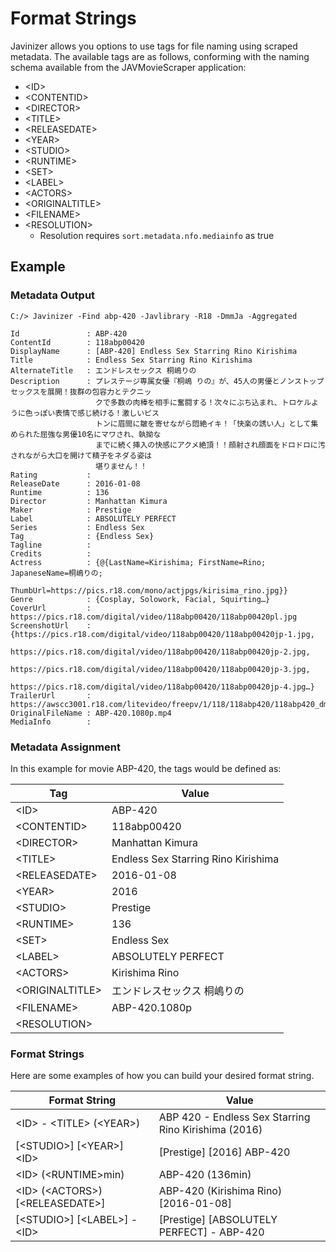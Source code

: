 # Format Strings

Javinizer allows you options to use tags for file naming using scraped metadata. The available tags are as follows, conforming with the naming schema available from the JAVMovieScraper application:

* \<ID>
* \<CONTENTID>
* \<DIRECTOR>
* \<TITLE>
* \<RELEASEDATE>
* \<YEAR>
* \<STUDIO>
* \<RUNTIME>
* \<SET>
* \<LABEL>
* \<ACTORS>
* \<ORIGINALTITLE>
* \<FILENAME>
* \<RESOLUTION>&#x20;
  * &#x20;Resolution requires `sort.metadata.nfo.mediainfo` as true

## Example

### Metadata Output

```
C:/> Javinizer -Find abp-420 -Javlibrary -R18 -DmmJa -Aggregated

Id               : ABP-420
ContentId        : 118abp00420
DisplayName      : [ABP-420] Endless Sex Starring Rino Kirishima
Title            : Endless Sex Starring Rino Kirishima
AlternateTitle   : エンドレスセックス 桐嶋りの
Description      : プレステージ専属女優『桐嶋 りの』が、45人の男優とノンストップセックスを展開！抜群の包容力とテクニッ
                   クで多数の肉棒を相手に奮闘する！次々にぶち込まれ、トロケルように色っぽい表情で感じ続ける！激しいピス
                   トンに眉間に皺を寄せながら悶絶イキ！「快楽の誘い人」として集められた屈強な男優10名にマワされ、執拗な
                   までに続く挿入の快感にアクメ絶頂！！顔射され顔面をドロドロに汚されながら大口を開けて精子をネダる姿は
                   堪りません！！
Rating           :
ReleaseDate      : 2016-01-08
Runtime          : 136
Director         : Manhattan Kimura
Maker            : Prestige
Label            : ABSOLUTELY PERFECT
Series           : Endless Sex
Tag              : {Endless Sex}
Tagline          :
Credits          :
Actress          : {@{LastName=Kirishima; FirstName=Rino; JapaneseName=桐嶋りの;
                   ThumbUrl=https://pics.r18.com/mono/actjpgs/kirisima_rino.jpg}}
Genre            : {Cosplay, Solowork, Facial, Squirting…}
CoverUrl         : https://pics.r18.com/digital/video/118abp00420/118abp00420pl.jpg
ScreenshotUrl    : {https://pics.r18.com/digital/video/118abp00420/118abp00420jp-1.jpg,
                   https://pics.r18.com/digital/video/118abp00420/118abp00420jp-2.jpg,
                   https://pics.r18.com/digital/video/118abp00420/118abp00420jp-3.jpg,
                   https://pics.r18.com/digital/video/118abp00420/118abp00420jp-4.jpg…}
TrailerUrl       : https://awscc3001.r18.com/litevideo/freepv/1/118/118abp420/118abp420_dmb_w.mp4
OriginalFileName : ABP-420.1080p.mp4
MediaInfo        :
```

### Metadata Assignment

In this example for movie ABP-420, the tags would be defined as:

| Tag              | Value                               |
| ---------------- | ----------------------------------- |
| \<ID>            | ABP-420                             |
| \<CONTENTID>     | 118abp00420                         |
| \<DIRECTOR>      | Manhattan Kimura                    |
| \<TITLE>         | Endless Sex Starring Rino Kirishima |
| \<RELEASEDATE>   | 2016-01-08                          |
| \<YEAR>          | 2016                                |
| \<STUDIO>        | Prestige                            |
| \<RUNTIME>       | 136                                 |
| \<SET>           | Endless Sex                         |
| \<LABEL>         | ABSOLUTELY PERFECT                  |
| \<ACTORS>        | Kirishima Rino                      |
| \<ORIGINALTITLE> | エンドレスセックス 桐嶋りの                      |
| \<FILENAME>      | ABP-420.1080p                       |
| \<RESOLUTION>    |                                     |

### Format Strings

Here are some examples of how you can build your desired format string.

| Format String                       | Value                                                |
| ----------------------------------- | ---------------------------------------------------- |
| \<ID> - \<TITLE> (\<YEAR>)          | ABP 420 - Endless Sex Starring Rino Kirishima (2016) |
| \[\<STUDIO>] \[\<YEAR>] \<ID>       | \[Prestige] \[2016] ABP-420                          |
| \<ID> (\<RUNTIME>min)               | ABP-420 (136min)                                     |
| \<ID> (\<ACTORS>) \[\<RELEASEDATE>] | ABP-420 (Kirishima Rino) \[2016-01-08]               |
| \[\<STUDIO>] \[\<LABEL>] - \<ID>    | \[Prestige] \[ABSOLUTELY PERFECT] - ABP-420          |
